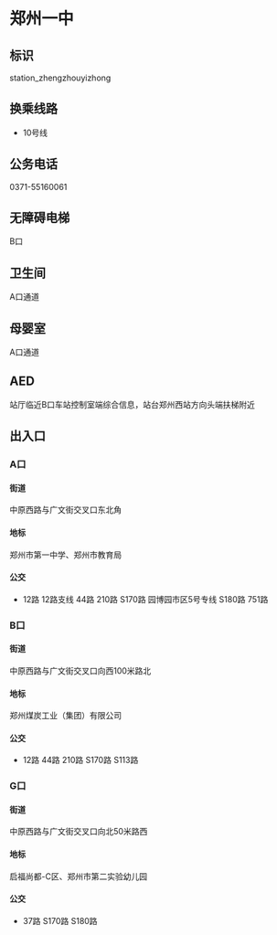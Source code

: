 # 郑州一中

## 标识

station_zhengzhouyizhong

## 换乘线路

- 10号线

## 公务电话

0371-55160061

## 无障碍电梯

B口

## 卫生间

A口通道

## 母婴室

A口通道

## AED

站厅临近B口车站控制室端综合信息，站台郑州西站方向头端扶梯附近

## 出入口

### A口

#### 街道

中原西路与广文街交叉口东北角

#### 地标

郑州市第一中学、郑州市教育局

#### 公交

- 12路 12路支线 44路  210路 S170路 园博园市区5号专线 S180路 751路

### B口

#### 街道

中原西路与广文街交叉口向西100米路北

#### 地标

郑州煤炭工业（集团）有限公司

#### 公交

- 12路 44路 210路 S170路 S113路

### G口

#### 街道

中原西路与广文街交叉口向北50米路西

#### 地标

启福尚都-C区、郑州市第二实验幼儿园

#### 公交

- 37路 S170路 S180路

